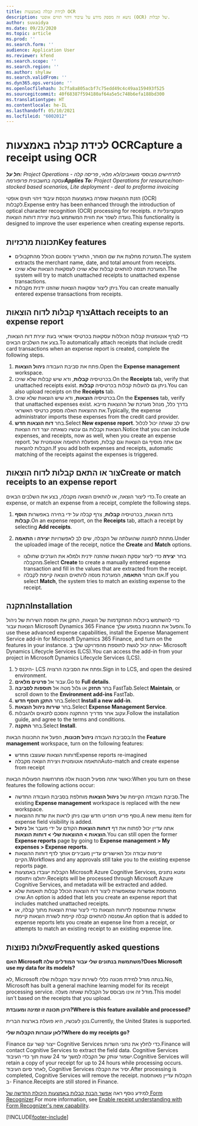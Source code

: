 ```yaml
---
title: לכידת קבלה באמצעות OCR
description: נושא זה מספק מידע על עיבוד זיהוי תווים אופטי (OCR) של קבלות.
author: suvaidya
ms.date: 09/23/2020
ms.topic: article
ms.prod: ''
ms.search.form: ''
audience: Application User
ms.reviewer: kfend
ms.search.scope: ''
ms.search.region: ''
ms.author: shylaw
ms.search.validFrom: ''
ms.dyn365.ops.version: ''
ms.openlocfilehash: 3c7fa8a805acbf7c75edd49c4c49aa159493f525
ms.sourcegitcommit: 40f68387f594180af64a5e5c748b6efa188bd300
ms.translationtype: HT
ms.contentlocale: he-IL
ms.lasthandoff: 05/10/2021
ms.locfileid: "6002012"
---
```

# <a name="capture-a-receipt-using-ocr"></a><span data-ttu-id="0d45c-103">לכידת קבלה באמצעות OCR</span><span class="sxs-lookup"><span data-stu-id="0d45c-103">Capture a receipt using OCR</span></span>

<span data-ttu-id="0d45c-104">_**חל על:** Project Operations לתרחישים מבוססי משאבים/לא מלאי, פריסה קלה - עסקה בחשבונית פרופורמה_</span><span class="sxs-lookup"><span data-stu-id="0d45c-104">_**Applies To:** Project Operations for resource/non-stocked based scenarios, Lite deployment - deal to proforma invoicing_</span></span>

<span data-ttu-id="0d45c-105">הזנת ההוצאות שופרה באמצעות הכנסת עיבוד זיהוי תווים אופטי (OCR) לקבלות.</span><span class="sxs-lookup"><span data-stu-id="0d45c-105">Expense entry has been enhanced through the introduction of optical character recognition (OCR) processing for receipts.</span></span> <span data-ttu-id="0d45c-106">פונקציונליות זו נועדה לשפר את חווית המשתמש בעת יצירת דוחות הוצאות.</span><span class="sxs-lookup"><span data-stu-id="0d45c-106">This functionality is designed to improve the user experience when creating expense reports.</span></span>

## <a name="key-features"></a><span data-ttu-id="0d45c-107">תכונות מרכזיות</span><span class="sxs-lookup"><span data-stu-id="0d45c-107">Key features</span></span>

- <span data-ttu-id="0d45c-108">המערכת מחלצת את שם הסוחר, התאריך והסכום הכולל מהתקבולים.</span><span class="sxs-lookup"><span data-stu-id="0d45c-108">The system extracts the merchant name, date, and total amount from receipts.</span></span>
- <span data-ttu-id="0d45c-109">המערכת תנסה להתאים קבלות שלא שויכו לעסקאות הוצאות שלא שויכו.</span><span class="sxs-lookup"><span data-stu-id="0d45c-109">The system will try to match unattached receipts to unattached expense transactions.</span></span>
- <span data-ttu-id="0d45c-110">ניתן ליצור עסקאות הוצאות שהוזנו ידנית מקבלות.</span><span class="sxs-lookup"><span data-stu-id="0d45c-110">You can create manually entered expense transactions from receipts.</span></span>

## <a name="attach-receipts-to-an-expense-report"></a><span data-ttu-id="0d45c-111">צרף קבלות לדוח הוצאות</span><span class="sxs-lookup"><span data-stu-id="0d45c-111">Attach receipts to an expense report</span></span>

<span data-ttu-id="0d45c-112">כדי לצרף אוטומטית קבלות הכוללות עסקאות בכרטיסי אשראי בעת יצירת דוח הוצאות, בצע את השלבים הבאים.</span><span class="sxs-lookup"><span data-stu-id="0d45c-112">To automatically attach receipts that include credit card transactions when an expense report is created, complete the following steps.</span></span>

  1. <span data-ttu-id="0d45c-113">פתח את סביבת העבודה **ניהול הוצאות**.</span><span class="sxs-lookup"><span data-stu-id="0d45c-113">Open the **Expense management** workspace.</span></span>
  2. <span data-ttu-id="0d45c-114">בכרטיסיה **קבלות**, ודא שיש קבלות שלא שויכו.</span><span class="sxs-lookup"><span data-stu-id="0d45c-114">On the **Receipts** tab, verify that unattached receipts exist.</span></span> <span data-ttu-id="0d45c-115">ניתן גם להעלות קבלות בכרטיסיה **קבלות**.</span><span class="sxs-lookup"><span data-stu-id="0d45c-115">You can also upload receipts on the **Receipts** tab.</span></span>
  3. <span data-ttu-id="0d45c-116">בכרטיסיה **הוצאות**, ודא שיש הוצאות שלא שויכו.</span><span class="sxs-lookup"><span data-stu-id="0d45c-116">On the **Expenses** tab, verify that unattached expenses exist.</span></span> <span data-ttu-id="0d45c-117">בדרך כלל, מנהל מערכת של ההוצאות מייבא את ההוצאות האלה מספק כרטיסי האשראי.</span><span class="sxs-lookup"><span data-stu-id="0d45c-117">Typically, the expense administrator imports these expenses from the credit card provider.</span></span>
  4. <span data-ttu-id="0d45c-118">בחר **דוח הוצאות חדש**.</span><span class="sxs-lookup"><span data-stu-id="0d45c-118">Select **New expense report**.</span></span> <span data-ttu-id="0d45c-119">שים לב שאתה יכול לכלול הוצאות וקבלות גם עכשיו כשאתה יוצר דוח הוצאות.</span><span class="sxs-lookup"><span data-stu-id="0d45c-119">Notice that you can include expenses, and receipts, now as well, when you create an expense report.</span></span> <span data-ttu-id="0d45c-120">אם אתה מוסיף גם הוצאות וגם קבלות, מופעלת התאמה אוטומטית של הקבלות להוצאות.</span><span class="sxs-lookup"><span data-stu-id="0d45c-120">If you add both expenses and receipts, automatic matching of the receipts against the expenses is triggered.</span></span>

## <a name="create-or-match-receipts-to-an-expense-report"></a><span data-ttu-id="0d45c-121">צור או התאם קבלות לדוח הוצאות</span><span class="sxs-lookup"><span data-stu-id="0d45c-121">Create or match receipts to an expense report</span></span>
<span data-ttu-id="0d45c-122">כדי ליצור הוצאה, או להתאים הוצאה מקבלה, בצע את השלבים הבאים.</span><span class="sxs-lookup"><span data-stu-id="0d45c-122">To create an expense, or match an expense from a receipt, complete the following steps.</span></span>

  1. <span data-ttu-id="0d45c-123">בדוח הוצאות, בכרטיסיה **קבלות**, צרף קבלה על ידי בחירה באפשרות **הוסף קבלות**.</span><span class="sxs-lookup"><span data-stu-id="0d45c-123">On an expense report, on the **Receipts** tab, attach a receipt by selecting **Add receipts**.</span></span>
  2. <span data-ttu-id="0d45c-124">מתחת לתמונה שהועלתה של הקבלה, שים לב לאפשרויות **יצירה** ו **התאמה**.</span><span class="sxs-lookup"><span data-stu-id="0d45c-124">Under the uploaded image of the receipt, notice the **Create** and **Match** options.</span></span>

      - <span data-ttu-id="0d45c-125">בחר **יצירה** כדי ליצור עסקת הוצאות שהוזנה ידנית ולמלא את הערכים שחולצו מהקבלה.</span><span class="sxs-lookup"><span data-stu-id="0d45c-125">Select **Create** to create a manually entered expense transaction and fill in the values that are extracted from the receipt.</span></span>
      - <span data-ttu-id="0d45c-126">אם תבחר **התאמה**, המערכת מנסה להתאים הוצאה קיימת לקבלה.</span><span class="sxs-lookup"><span data-stu-id="0d45c-126">If you select **Match**, the system tries to match an existing expense to the receipt.</span></span>

## <a name="installation"></a><span data-ttu-id="0d45c-127">התקנה</span><span class="sxs-lookup"><span data-stu-id="0d45c-127">Installation</span></span>

<span data-ttu-id="0d45c-128">כדי להשתמש ביכולות המתקדמות של הוצאות, התקן את תוספת השירות של ניהול הוצאות עבור Microsoft Dynamics 365 Finance והפעל את התכונות במופע שלך.</span><span class="sxs-lookup"><span data-stu-id="0d45c-128">To use these advanced expense capabilities, install the Expense Management Service add-in for Microsoft Dynamics 365 Finance, and turn on the features in your instance.</span></span> <span data-ttu-id="0d45c-129">אתה יכול לגשת לתוספת מהפרויקט שלך ב- Microsoft Dynamics Lifecycle Services (LCS).</span><span class="sxs-lookup"><span data-stu-id="0d45c-129">You can access the add-in from your project in Microsoft Dynamics Lifecycle Services (LCS).</span></span>

1. <span data-ttu-id="0d45c-130">היכנס ל- LCS ופתח את הסביבה הרצויה.</span><span class="sxs-lookup"><span data-stu-id="0d45c-130">Sign in to LCS, and open the desired environment.</span></span>
2. <span data-ttu-id="0d45c-131">עבור אל **פרטים מלאים**.</span><span class="sxs-lookup"><span data-stu-id="0d45c-131">Go to **Full details**.</span></span>
3. <span data-ttu-id="0d45c-132">בחר **תחזק** או גלול מטה אל **תוספות לסביבה** FastTab.</span><span class="sxs-lookup"><span data-stu-id="0d45c-132">Select **Maintain**, or scroll down to the **Environment add-ins** FastTab.</span></span>
4. <span data-ttu-id="0d45c-133">בחר **התקן תוסף חדש**.</span><span class="sxs-lookup"><span data-stu-id="0d45c-133">Select **Install a new add-in**.</span></span>
5. <span data-ttu-id="0d45c-134">בחר **שירות ניהול הוצאות**.</span><span class="sxs-lookup"><span data-stu-id="0d45c-134">Select **Expense Management Service**.</span></span>
6. <span data-ttu-id="0d45c-135">עקוב אחר מדריך ההתקנה והסכם לתנאים ולהגבלות.</span><span class="sxs-lookup"><span data-stu-id="0d45c-135">Follow the installation guide, and agree to the terms and conditions.</span></span>
7. <span data-ttu-id="0d45c-136">בחר **התקנה**.</span><span class="sxs-lookup"><span data-stu-id="0d45c-136">Select **Install**.</span></span>

<span data-ttu-id="0d45c-137">בסביבת העבודה **ניהול תכונות**, הפעל את התכונות הבאות:</span><span class="sxs-lookup"><span data-stu-id="0d45c-137">In the **Feature management** workspace, turn on the following features:</span></span>

- <span data-ttu-id="0d45c-138">דוחות הוצאות שעוצבו מחדש</span><span class="sxs-lookup"><span data-stu-id="0d45c-138">Expense reports re-imagined</span></span>
- <span data-ttu-id="0d45c-139">התאמה אוטומטית ויצירת הוצאה מקבלה</span><span class="sxs-lookup"><span data-stu-id="0d45c-139">Auto-match and create expense from receipt</span></span>

<span data-ttu-id="0d45c-140">כאשר אתה מפעיל תכונות אלה מתרחשות הפעולות הבאות:</span><span class="sxs-lookup"><span data-stu-id="0d45c-140">When you turn on these features the following actions occur:</span></span>

- <span data-ttu-id="0d45c-141">סביבת העבודה הקיימת של **ניהול הוצאות** מוחלפת בסביבת העבודה החדשה.</span><span class="sxs-lookup"><span data-stu-id="0d45c-141">The existing **Expense management** workspace is replaced with the new workspace.</span></span>
- <span data-ttu-id="0d45c-142">נוסף פריט תפריט חדש שבו ניתן לראות את שדות ההוצאות.</span><span class="sxs-lookup"><span data-stu-id="0d45c-142">A new menu item for expense field visibility is added.</span></span>
- <span data-ttu-id="0d45c-143">אתה עדיין יכול לפתוח את דף **דוחות הוצאות** הקודם על ידי מעבר אל **ניהול הוצאות > ההוצאות שלי > דוחות הוצאות**.</span><span class="sxs-lookup"><span data-stu-id="0d45c-143">You can still open the former **Expense reports** page by going to **Expense management > My expenses > Expense reports**.</span></span>
- <span data-ttu-id="0d45c-144">זרימות עבודה וכל האישורים עדיין מעבירים אותך לדף דוחות ההוצאות הקיים.</span><span class="sxs-lookup"><span data-stu-id="0d45c-144">Workflows and any approvals still take you to the existing expense reports page.</span></span>
- <span data-ttu-id="0d45c-145">הקבלות יעובדו באמצעות Microsoft Azure Cognitive Services, ומטא נתונים יחולצו ויתווספו.</span><span class="sxs-lookup"><span data-stu-id="0d45c-145">Receipts will be processed through Microsoft Azure Cognitive Services, and metadata will be extracted and added.</span></span>
- <span data-ttu-id="0d45c-146">מתווספת אפשרות שמאפשרת ליצור דוח הוצאות הכולל קבלות תואמות שלא שויכו.</span><span class="sxs-lookup"><span data-stu-id="0d45c-146">An option is added that lets you create an expense report that includes matched unattached receipts.</span></span>
- <span data-ttu-id="0d45c-147">אפשרות שמתווספת לדוחות הוצאות כדי ליצור שורת הוצאות מתוך קבלה, או שמנסה להתאים קבלה קיימת לשורת הוצאות קיימת.</span><span class="sxs-lookup"><span data-stu-id="0d45c-147">An option that is added to expense reports lets you create an expense line from a receipt, or attempts to match an existing receipt to an existing expense line.</span></span>

## <a name="frequently-asked-questions"></a><span data-ttu-id="0d45c-148">שאלות נפוצות</span><span class="sxs-lookup"><span data-stu-id="0d45c-148">Frequently asked questions</span></span>

<span data-ttu-id="0d45c-149">**האם Microsoft משתמשת בנתונים שלי עבור המודלים שלה?**</span><span class="sxs-lookup"><span data-stu-id="0d45c-149">**Does Microsoft use my data for its models?**</span></span>

<span data-ttu-id="0d45c-150">לא, Microsoft בנתה מודל למידת מכונה כללי לשירות עיבוד הקבלות שלה.</span><span class="sxs-lookup"><span data-stu-id="0d45c-150">No, Microsoft has built a general machine learning model for its receipt processing service.</span></span> <span data-ttu-id="0d45c-151">מודל זה אינו מבוסס על הקבלות שאתה מעלה.</span><span class="sxs-lookup"><span data-stu-id="0d45c-151">This model isn't based on the receipts that you upload.</span></span>

<span data-ttu-id="0d45c-152">**היכן תכונה זו זמינה ומעובדת?**</span><span class="sxs-lookup"><span data-stu-id="0d45c-152">**Where is this feature available and processed?**</span></span>

<span data-ttu-id="0d45c-153">נכון לעכשיו, היא פועלת בארצות הברית.</span><span class="sxs-lookup"><span data-stu-id="0d45c-153">Currently, the United States is supported.</span></span>

<span data-ttu-id="0d45c-154">**לאן עוברות הקבלות שלי?**</span><span class="sxs-lookup"><span data-stu-id="0d45c-154">**Where do my receipts go?**</span></span>

<span data-ttu-id="0d45c-155">Finance ייצור קשר עם Cognitive Services כדי לחלץ את נתוני השדות.</span><span class="sxs-lookup"><span data-stu-id="0d45c-155">Finance will contact Cognitive Services to extract the field data.</span></span> <span data-ttu-id="0d45c-156">Cognitive Services ישמור עותק של הקבלה למשך עד 24 שעות תוך כדי העיבוד.</span><span class="sxs-lookup"><span data-stu-id="0d45c-156">Cognitive Services will retain a copy of your receipt for up to 24 hours while processing occurs.</span></span> <span data-ttu-id="0d45c-157">לאחר סיום העיבוד, Cognitive Services יסיר את הקבלה.</span><span class="sxs-lookup"><span data-stu-id="0d45c-157">After processing is completed, Cognitive Services will remove the receipt.</span></span> <span data-ttu-id="0d45c-158">הקבלות עדיין מאוחסנות ב- Finance.</span><span class="sxs-lookup"><span data-stu-id="0d45c-158">Receipts are still stored in Finance.</span></span>

<span data-ttu-id="0d45c-159">למידע נוסף ראה [אפשר הבנת קבלות באמצעות היכולת החדשה של Form Recognizer](https://azure.microsoft.com/blog/enable-receipt-understanding-with-form-recognizer-s-new-capability/).</span><span class="sxs-lookup"><span data-stu-id="0d45c-159">For more information, see [Enable receipt understanding with Form Recognizer's new capability](https://azure.microsoft.com/blog/enable-receipt-understanding-with-form-recognizer-s-new-capability/).</span></span>


[!INCLUDE[footer-include](../includes/footer-banner.md)]
